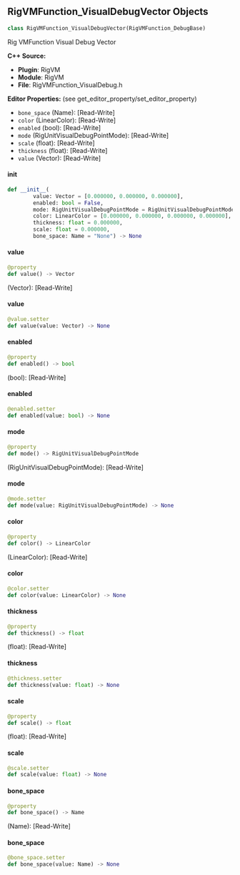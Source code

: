## RigVMFunction_VisualDebugVector Objects

```python
class RigVMFunction_VisualDebugVector(RigVMFunction_DebugBase)
```

Rig VMFunction Visual Debug Vector

**C++ Source:**

- **Plugin**: RigVM
- **Module**: RigVM
- **File**: RigVMFunction_VisualDebug.h

**Editor Properties:** (see get_editor_property/set_editor_property)

- ``bone_space`` (Name):  [Read-Write]
- ``color`` (LinearColor):  [Read-Write]
- ``enabled`` (bool):  [Read-Write]
- ``mode`` (RigUnitVisualDebugPointMode):  [Read-Write]
- ``scale`` (float):  [Read-Write]
- ``thickness`` (float):  [Read-Write]
- ``value`` (Vector):  [Read-Write]

<a id="unreal.RigVMFunction_VisualDebugVector.__init__"></a>

#### __init__

```python
def __init__(
        value: Vector = [0.000000, 0.000000, 0.000000],
        enabled: bool = False,
        mode: RigUnitVisualDebugPointMode = RigUnitVisualDebugPointMode.POINT,
        color: LinearColor = [0.000000, 0.000000, 0.000000, 0.000000],
        thickness: float = 0.000000,
        scale: float = 0.000000,
        bone_space: Name = "None") -> None
```

<a id="unreal.RigVMFunction_VisualDebugVector.value"></a>

#### value

```python
@property
def value() -> Vector
```

(Vector):  [Read-Write]

<a id="unreal.RigVMFunction_VisualDebugVector.value"></a>

#### value

```python
@value.setter
def value(value: Vector) -> None
```

<a id="unreal.RigVMFunction_VisualDebugVector.enabled"></a>

#### enabled

```python
@property
def enabled() -> bool
```

(bool):  [Read-Write]

<a id="unreal.RigVMFunction_VisualDebugVector.enabled"></a>

#### enabled

```python
@enabled.setter
def enabled(value: bool) -> None
```

<a id="unreal.RigVMFunction_VisualDebugVector.mode"></a>

#### mode

```python
@property
def mode() -> RigUnitVisualDebugPointMode
```

(RigUnitVisualDebugPointMode):  [Read-Write]

<a id="unreal.RigVMFunction_VisualDebugVector.mode"></a>

#### mode

```python
@mode.setter
def mode(value: RigUnitVisualDebugPointMode) -> None
```

<a id="unreal.RigVMFunction_VisualDebugVector.color"></a>

#### color

```python
@property
def color() -> LinearColor
```

(LinearColor):  [Read-Write]

<a id="unreal.RigVMFunction_VisualDebugVector.color"></a>

#### color

```python
@color.setter
def color(value: LinearColor) -> None
```

<a id="unreal.RigVMFunction_VisualDebugVector.thickness"></a>

#### thickness

```python
@property
def thickness() -> float
```

(float):  [Read-Write]

<a id="unreal.RigVMFunction_VisualDebugVector.thickness"></a>

#### thickness

```python
@thickness.setter
def thickness(value: float) -> None
```

<a id="unreal.RigVMFunction_VisualDebugVector.scale"></a>

#### scale

```python
@property
def scale() -> float
```

(float):  [Read-Write]

<a id="unreal.RigVMFunction_VisualDebugVector.scale"></a>

#### scale

```python
@scale.setter
def scale(value: float) -> None
```

<a id="unreal.RigVMFunction_VisualDebugVector.bone_space"></a>

#### bone_space

```python
@property
def bone_space() -> Name
```

(Name):  [Read-Write]

<a id="unreal.RigVMFunction_VisualDebugVector.bone_space"></a>

#### bone_space

```python
@bone_space.setter
def bone_space(value: Name) -> None
```

<a id="unreal.RigVMFunction_VisualDebugVectorNoSpace"></a>
